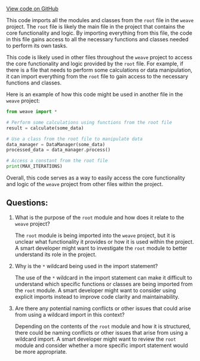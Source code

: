 [View code on GitHub](https://github.com/wandb/weave/weave/ecosystem/__init__.py)

This code imports all the modules and classes from the `root` file in the `weave` project. The `root` file is likely the main file in the project that contains the core functionality and logic. By importing everything from this file, the code in this file gains access to all the necessary functions and classes needed to perform its own tasks.

This code is likely used in other files throughout the `weave` project to access the core functionality and logic provided by the `root` file. For example, if there is a file that needs to perform some calculations or data manipulation, it can import everything from the `root` file to gain access to the necessary functions and classes.

Here is an example of how this code might be used in another file in the `weave` project:

```python
from weave import *

# Perform some calculations using functions from the root file
result = calculate(some_data)

# Use a class from the root file to manipulate data
data_manager = DataManager(some_data)
processed_data = data_manager.process()

# Access a constant from the root file
print(MAX_ITERATIONS)
```

Overall, this code serves as a way to easily access the core functionality and logic of the `weave` project from other files within the project.
## Questions: 
 1. What is the purpose of the `root` module and how does it relate to the `weave` project?
    
    The `root` module is being imported into the `weave` project, but it is unclear what functionality it provides or how it is used within the project. A smart developer might want to investigate the `root` module to better understand its role in the project.

2. Why is the `*` wildcard being used in the import statement?
    
    The use of the `*` wildcard in the import statement can make it difficult to understand which specific functions or classes are being imported from the `root` module. A smart developer might want to consider using explicit imports instead to improve code clarity and maintainability.

3. Are there any potential naming conflicts or other issues that could arise from using a wildcard import in this context?
    
    Depending on the contents of the `root` module and how it is structured, there could be naming conflicts or other issues that arise from using a wildcard import. A smart developer might want to review the `root` module and consider whether a more specific import statement would be more appropriate.